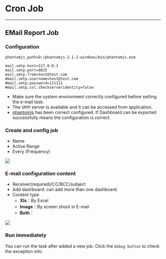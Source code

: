 <h1> Cron Job </h1>

---

## EMail Report Job

### Configuration
```properties
phantomjs_path=D:/phantomjs-2.1.1-windows/bin/phantomjs.exe

mail.smtp.host=127.0.0.1
mail.smtp.port=8825
mail.smtp.from=test@test.com
#mail.smtp.username=test@test.com
#mail.smtp.password=111111
#mail.smtp.ssl.checkserveridentity=false
```
* Make sure the system environment correctly configured before setting the e-mail task.
* The `SMTP` server is available and it can be accessed from application.
* <a href="http://phantomjs.org/">phantomjs</a> has been correct configured. If Dashboard can be exported successfully means the configuration is correct.

### Create and config job
* Name
* Active Range
* Every (Frequency)

![](../../../assets/add_job.png) 

### E-mail configuration content
* Receiver(required)/CC/BCC/subject
* Add dashboard: can add more than one dashboard.
* Content type
    * **Xls**：By Excel
    * **Image**：By screen shoot in E-mail
    * **Both**：
    
![](../../../assets/job_email_config.png)
 
### Run immediately
You can run the task after added a new job. Click the `debug button` to check the exception info.


